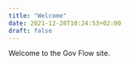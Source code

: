 ```yaml
---
title: "Welcome"
date: 2021-12-28T10:24:53+02:00
draft: false
---
```


Welcome to the Gov Flow site.
